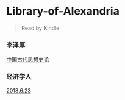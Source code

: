 # Library-of-Alexandria
> Read by Kindle

### 李泽厚
[中国古代思想史论](https://github.com/16zyhan/Library-of-Alexandria/blob/master/%E3%80%8A%E4%B8%AD%E5%9B%BD%E5%8F%A4%E4%BB%A3%E6%80%9D%E6%83%B3%E5%8F%B2%E8%AE%BA%E3%80%8B%20%E6%9D%8E%E6%B3%BD%E5%8E%9A.pdf)

### 经济学人
[2018.6.23](https://github.com/16zyhan/Library-of-Alexandria/blob/master/TE-2018-06-23-PDF.pdf)
